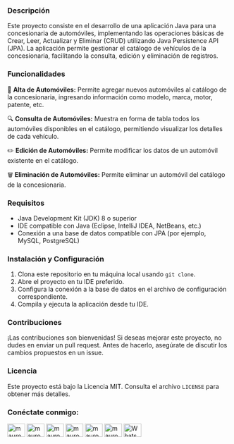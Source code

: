 ### Descripción

Este proyecto consiste en el desarrollo de una aplicación Java para una concesionaria de automóviles, implementando las operaciones básicas de Crear, Leer, Actualizar y Eliminar (CRUD) utilizando Java Persistence API (JPA). La aplicación permite gestionar el catálogo de vehículos de la concesionaria, facilitando la consulta, edición y eliminación de registros.

### Funcionalidades

🚗 **Alta de Automóviles:** Permite agregar nuevos automóviles al catálogo de la concesionaria, ingresando información como modelo, marca, motor, patente, etc.

🔍 **Consulta de Automóviles:** Muestra en forma de tabla todos los automóviles disponibles en el catálogo, permitiendo visualizar los detalles de cada vehículo.

✏️ **Edición de Automóviles:** Permite modificar los datos de un automóvil existente en el catálogo.

🗑️ **Eliminación de Automóviles:** Permite eliminar un automóvil del catálogo de la concesionaria.

### Requisitos

- Java Development Kit (JDK) 8 o superior
- IDE compatible con Java (Eclipse, IntelliJ IDEA, NetBeans, etc.)
- Conexión a una base de datos compatible con JPA (por ejemplo, MySQL, PostgreSQL)

### Instalación y Configuración

1. Clona este repositorio en tu máquina local usando `git clone`.
2. Abre el proyecto en tu IDE preferido.
3. Configura la conexión a la base de datos en el archivo de configuración correspondiente.
4. Compila y ejecuta la aplicación desde tu IDE.

### Contribuciones

¡Las contribuciones son bienvenidas! Si deseas mejorar este proyecto, no dudes en enviar un pull request. Antes de hacerlo, asegúrate de discutir los cambios propuestos en un issue.

### Licencia

Este proyecto está bajo la Licencia MIT. Consulta el archivo `LICENSE` para obtener más detalles.

<h3 align="left">Conéctate conmigo:</h3>
<p align="left">
  <a href="https://twitter.com/mauroheinrich" target="_blank"><img align="center" src="https://raw.githubusercontent.com/rahuldkjain/github-profile-readme-generator/master/src/images/icons/Social/twitter.svg" alt="mauroheinrich" height="30" width="40" /></a>
  <a href="https://linkedin.com/in/mauroheinrich" target="_blank"><img align="center" src="https://raw.githubusercontent.com/rahuldkjain/github-profile-readme-generator/master/src/images/icons/Social/linked-in-alt.svg" alt="mauroheinrich" height="30" width="40" /></a>
  <a href="https://stackoverflow.com/users/20105268/mauro-heinrich" target="_blank"><img align="center" src="https://raw.githubusercontent.com/rahuldkjain/github-profile-readme-generator/master/src/images/icons/Social/stack-overflow.svg" alt="mauroheinrich" height="30" width="40" /></a>
  <a href="https://fb.com/mauroheinrich" target="_blank"><img align="center" src="https://raw.githubusercontent.com/rahuldkjain/github-profile-readme-generator/master/src/images/icons/Social/facebook.svg" alt="mauroheinrich" height="30" width="40" /></a>
  <a href="https://instagram.com/mauroheinrich" target="_blank"><img align="center" src="https://raw.githubusercontent.com/rahuldkjain/github-profile-readme-generator/master/src/images/icons/Social/instagram.svg" alt="mauroheinrich" height="30" width="40" /></a>
  <a href="https://discord.gg/mauroheinrich" target="_blank"><img align="center" src="https://raw.githubusercontent.com/rahuldkjain/github-profile-readme-generator/master/src/images/icons/Social/discord.svg" alt="mauroheinrich" height="30" width="40" /></a>
  <a href="https://wa.me/5493436201089" target="_blank"><img align="center" src="https://raw.githubusercontent.com/rahuldkjain/github-profile-readme-generator/master/src/images/icons/Social/whatsapp.svg" alt="WhatsApp" height="30" width="40" /></a>
</p>

